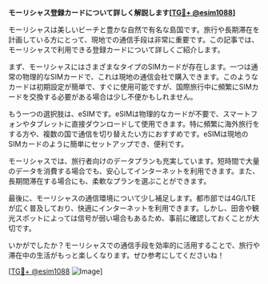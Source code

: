 **モーリシャス登録カードについて詳しく解説します[[TG💪+ @esim1088](https://t.me/s/esim1088)]**

モーリシャスは美しいビーチと豊かな自然で有名な島国です。旅行や長期滞在を計画している方にとって、現地での通信手段は非常に重要です。この記事では、モーリシャスで利用できる登録カードについて詳しくご紹介します。

まず、モーリシャスにはさまざまなタイプのSIMカードが存在します。一つは通常の物理的なSIMカードで、これは現地の通信会社で購入できます。このようなカードは初期設定が簡単で、すぐに使用可能ですが、国際旅行中に頻繁にSIMカードを交換する必要がある場合は少し不便かもしれません。

もう一つの選択肢は、eSIMです。eSIMは物理的なカードが不要で、スマートフォンやタブレットに直接ダウンロードして使用できます。特に頻繁に海外旅行をする方や、複数の国で通信を切り替えたい方におすすめです。eSIMは現地のSIMカードのように簡単にセットアップでき、便利です。

モーリシャスでは、旅行者向けのデータプランも充実しています。短時間で大量のデータを消費する場合でも、安心してインターネットを利用できます。また、長期間滞在する場合にも、柔軟なプランを選ぶことができます。

最後に、モーリシャスの通信環境について少し補足します。都市部では4G/LTEが広く普及しており、快適にインターネットを利用できます。しかし、田舎や観光スポットによっては信号が弱い場合もあるため、事前に確認しておくことが大切です。

いかがでしたか？モーリシャスでの通信手段を効率的に活用することで、旅行や滞在中の生活がもっと楽しくなります。ぜひ参考にしてくださいね！

[[TG💪+ @esim1088](https://t.me/s/esim1088) ![Image](https://i.postimg.cc/Y0z9fWf4/image.png)]